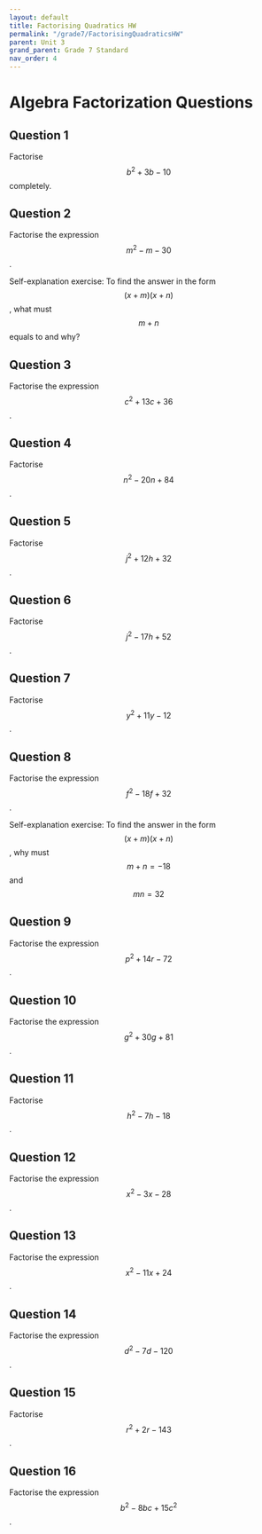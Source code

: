 ```yaml
---
layout: default
title: Factorising Quadratics HW
permalink: "/grade7/FactorisingQuadraticsHW"
parent: Unit 3
grand_parent: Grade 7 Standard
nav_order: 4
---
```

# Algebra Factorization Questions

## Question 1
Factorise $$ b^2 + 3b - 10 $$ completely.

## Question 2
Factorise the expression $$ m^2 - m - 30 $$.

Self-explanation exercise: To find the answer in the form $$ (x+m)(x+n) $$, what must $$ m + n $$ equals to and why?

## Question 3
Factorise the expression $$ c^2 + 13c + 36 $$.

## Question 4
Factorise $$ n^2 - 20n + 84 $$.

## Question 5
Factorise $$ j^2 + 12h + 32 $$.

## Question 6
Factorise $$ j^2 - 17h + 52 $$.

## Question 7
Factorise $$ y^2 + 11y - 12 $$.

## Question 8
Factorise the expression $$ f^2 - 18f + 32 $$.

Self-explanation exercise: To find the answer in the form $$ (x+m)(x+n) $$, why must $$ m + n = -18 $$ and $$ mn = 32 $$

## Question 9
Factorise the expression $$ p^2 + 14r - 72 $$.

## Question 10
Factorise the expression $$ g^2 + 30g + 81 $$.

## Question 11
Factorise $$ h^2 - 7h - 18 $$.

## Question 12
Factorise the expression $$ x^2 - 3x - 28 $$.

## Question 13
Factorise the expression $$ x^2 - 11x + 24 $$.

## Question 14
Factorise the expression $$ d^2 - 7d - 120 $$.

## Question 15
Factorise $$ r^2 + 2r - 143 $$.

## Question 16
Factorise the expression $$ b^2 - 8bc + 15c^2 $$.
